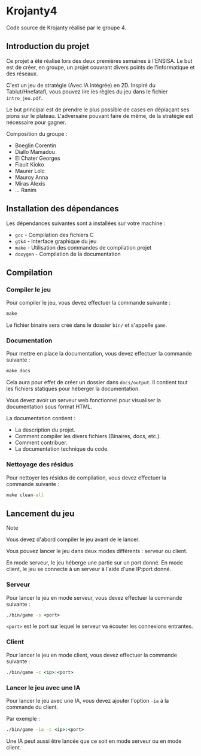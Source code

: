# Krojanty4

Code source de Krojanty réalisé par le groupe 4.

## Introduction du projet

Ce projet a été réalisé lors des deux premières semaines à l'ENSISA. Le but est de créer, en groupe, un projet couvrant divers points de l'informatique et des réseaux.

C'est un jeu de stratégie (Avec IA intégrée) en 2D. Inspiré du Tablut/Hnefatafl, vous pouvez lire les règles du jeu dans le fichier `intro_jeu.pdf`.

Le but principal est de prendre le plus possible de cases en déplaçant ses pions sur le plateau. L'adversaire pouvant faire de même, de la stratégie est nécessaire pour gagner.

Composition du groupe :

- Boeglin Corentin
- Diallo Mamadou
- El Chater Georges
- Fiault Kioko
- Maurer Loïc
- Mauroy Anna
- Miras Alexis
- ... Ranim

## Installation des dépendances

Les dépendances suivantes sont à installées sur votre machine :

- `gcc` - Compilation des fichiers C
- `gtk4` - Interface graphique du jeu
- `make` - Utilisation des commandes de compilation projet
- `doxygen` - Compilation de la documentation

## Compilation

### Compiler le jeu

Pour compiler le jeu, vous devez effectuer la commande suivante :

```cmd
make
```

Le fichier binaire sera créé dans le dossier `bin/` et s'appelle `game`.

### Documentation

Pour mettre en place la documentation, vous devez effectuer la commande suivante :

```cmd
make docs
```

Cela aura pour effet de créer un dossier dans `docs/output`. Il contient tout les fichiers statiques pour héberger la documentation.

Vous devez avoir un serveur web fonctionnel pour visualiser la documentation sous format HTML.

La documentation contient :

- La description du projet.
- Comment compiler les divers fichiers (Binaires, docs, etc.).
- Comment contribuer.
- La documentation technique du code.

### Nettoyage des résidus

Pour nettoyer les résidus de compilation, vous devez effectuer la commande suivante :

```cmd
make clean-all
```

## Lancement du jeu

> [!note]
> Vous devez d'abord compiler le jeu avant de le lancer.

Vous pouvez lancer le jeu dans deux modes différents : serveur ou client.

En mode serveur, le jeu héberge une partie sur un port donné.
En mode client, le jeu se connecte à un serveur à l'aide d'une IP:port donné.

### Serveur

Pour lancer le jeu en mode serveur, vous devez effectuer la commande suivante :

```cmd
./bin/game -s <port>
```

`<port>` est le port sur lequel le serveur va écouter les connexions entrantes.

### Client

Pour lancer le jeu en mode client, vous devez effectuer la commande suivante :

```cmd
./bin/game -c <ip>:<port>
```

### Lancer le jeu avec une IA

Pour lancer le jeu avec une IA, vous devez ajouter l'option `-ia` à la commande du client.

Par exemple :

```cmd
./bin/game -ia -c <ip>:<port>
```

Une IA peut aussi être lancée que ce soit en mode serveur ou en mode client.
